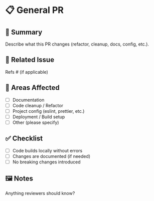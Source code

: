 # 📋 General PR

## 📌 Summary
Describe what this PR changes (refactor, cleanup, docs, config, etc.).

## 🔗 Related Issue
Refs # (if applicable)

## 📂 Areas Affected
- [ ] Documentation
- [ ] Code cleanup / Refactor
- [ ] Project config (eslint, prettier, etc.)
- [ ] Deployment / Build setup
- [ ] Other (please specify)

## ✅ Checklist
- [ ] Code builds locally without errors
- [ ] Changes are documented (if needed)
- [ ] No breaking changes introduced

## 🖼️ Notes
Anything reviewers should know?
